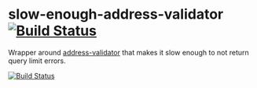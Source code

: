 slow-enough-address-validator [![Build Status](https://travis-ci.org/chevett/slow-enough-address-validator.png)](https://travis-ci.org/chevett/slow-enough-address-validator)
=============================

Wrapper around [address-validator](https://github.com/mkoryak/address-validator) that makes it slow enough to not return query limit errors.



[![Build Status](https://build.deliveryrelay.com/chevett/slow-enough-address-validator/badge)](https://build.deliveryrelay.com/chevett/slow-enough-address-validator)
